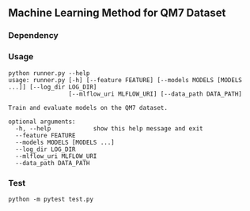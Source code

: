 
## Machine Learning Method for QM7 Dataset

### Dependency

### Usage
```
python runner.py --help
usage: runner.py [-h] [--feature FEATURE] [--models MODELS [MODELS ...]] [--log_dir LOG_DIR]
                 [--mlflow_uri MLFLOW_URI] [--data_path DATA_PATH]

Train and evaluate models on the QM7 dataset.

optional arguments:
  -h, --help            show this help message and exit
  --feature FEATURE
  --models MODELS [MODELS ...]
  --log_dir LOG_DIR
  --mlflow_uri MLFLOW_URI
  --data_path DATA_PATH
```

### Test
```
python -m pytest test.py
```